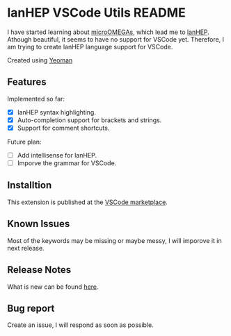 # lanHEP VSCode Utils README

I have started learning about [microOMEGAs](https://lapth.cnrs.fr/micromegas/), which lead me to [lanHEP](https://theory.sinp.msu.ru/~semenov/lanhep.html). Athough beautiful, it seems to have no support for VSCode yet. Therefore, I am trying to create lanHEP language support for VSCode.

Created using [Yeoman](https://yeoman.io/)

## Features

Implemented so far:

- [x] lanHEP syntax highlighting.
- [x] Auto-completion support for brackets and strings.
- [x] Support for comment shortcuts.

Future plan:

- [ ] Add intellisense for lanHEP.
- [ ] Imporve the grammar for VSCode.

## Installtion

This extension is published at the [VSCode marketplace](https://marketplace.visualstudio.com/items?itemName=thefermi0n.lanhep-vscode-utils).

## Known Issues

Most of the keywords may be missing or maybe messy, I will imporove it in next release.

## Release Notes

What is new can be found [here](./CHANGELOG.md).

## Bug report

Create an issue, I will respond as soon as possible.
